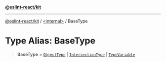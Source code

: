 [**@eslint-react/kit**](../../README.md)

***

[@eslint-react/kit](../../README.md) / [\<internal\>](../README.md) / BaseType

# Type Alias: BaseType

> **BaseType** = [`ObjectType`](../interfaces/ObjectType.md) \| [`IntersectionType`](../interfaces/IntersectionType.md) \| [`TypeVariable`](TypeVariable.md)

